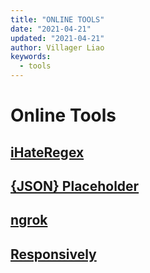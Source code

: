 ```yaml
---
title: "ONLINE TOOLS"
date: "2021-04-21"
updated: "2021-04-21"
author: Villager Liao
keywords:
  - tools
---
```


# Online Tools

## [iHateRegex](https://ihateregex.io/)

## [{JSON} Placeholder](http://jsonplaceholder.typicode.com/)

## [ngrok](https://ngrok.com/)

## [Responsively](https://responsively.app/)
